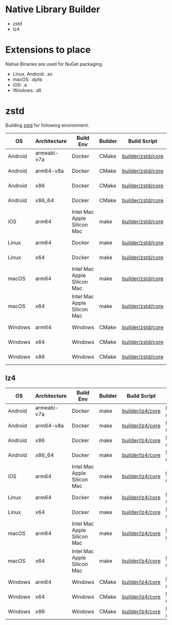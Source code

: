 # Native Library Builder

* zstd
* lz4

# Extensions to place

Native Binaries are used for NuGet packaging.

* Linux, Android: .so
* macOS: .dylib
* iOS: .a
* Windows: .dll

# zstd

Building [zstd](https://github.com/facebook/zstd) for following environment.

OS | Architecture | Build Env| Builder | Build Script | CI
---- | ---- | ---- | ---- | ---- | ----
Android | armeabi-v7a | Docker | CMake | [builder/zstd/core](https://github.com/Cysharp/NativeCompressions/tree/master/builder/zstd/core) | [GitHub Actions](https://github.com/Cysharp/NativeCompressions/actions/workflows/build-native.yaml)
Android | arm64-v8a   | Docker | CMake | [builder/zstd/core](https://github.com/Cysharp/NativeCompressions/tree/master/builder/zstd/core) | [GitHub Actions](https://github.com/Cysharp/NativeCompressions/actions/workflows/build-native.yaml)
Android | x86         | Docker | CMake | [builder/zstd/core](https://github.com/Cysharp/NativeCompressions/tree/master/builder/zstd/core) | [GitHub Actions](https://github.com/Cysharp/NativeCompressions/actions/workflows/build-native.yaml)
Android | x86_64      | Docker | CMake | [builder/zstd/core](https://github.com/Cysharp/NativeCompressions/tree/master/builder/zstd/core) | [GitHub Actions](https://github.com/Cysharp/NativeCompressions/actions/workflows/build-native.yaml)
iOS     | arm64 | Intel Mac <br/>Apple Silicon Mac | make | [builder/zstd/core](https://github.com/Cysharp/NativeCompressions/tree/master/builder/zstd/core) | [GitHub Actions](https://github.com/Cysharp/NativeCompressions/actions/workflows/build-native.yaml)
Linux   | arm64 | Docker | make | [builder/zstd/core](https://github.com/Cysharp/NativeCompressions/tree/master/builder/zstd/core) | [GitHub Actions](https://github.com/Cysharp/NativeCompressions/actions/workflows/build-native.yaml)
Linux   | x64   | Docker | make | [builder/zstd/core](https://github.com/Cysharp/NativeCompressions/tree/master/builder/zstd/core) | [GitHub Actions](https://github.com/Cysharp/NativeCompressions/actions/workflows/build-native.yaml)
macOS   | arm64 | Intel Mac <br/>Apple Silicon Mac | make | [builder/zstd/core](https://github.com/Cysharp/NativeCompressions/tree/master/builder/zstd/core) | [GitHub Actions](https://github.com/Cysharp/NativeCompressions/actions/workflows/build-native.yaml)
macOS   | x64   | Intel Mac <br/>Apple Silicon Mac | make | [builder/zstd/core](https://github.com/Cysharp/NativeCompressions/tree/master/builder/zstd/core) | [GitHub Actions](https://github.com/Cysharp/NativeCompressions/actions/workflows/build-native.yaml)
Windows | arm64 | Windows | CMake | [builder/zstd/core](https://github.com/Cysharp/NativeCompressions/tree/master/builder/zstd/core) | [GitHub Actions](https://github.com/Cysharp/NativeCompressions/actions/workflows/build-native.yaml)
Windows | x64   | Windows | CMake | [builder/zstd/core](https://github.com/Cysharp/NativeCompressions/tree/master/builder/zstd/core) | [GitHub Actions](https://github.com/Cysharp/NativeCompressions/actions/workflows/build-native.yaml)
Windows | x86   | Windows | CMake | [builder/zstd/core](https://github.com/Cysharp/NativeCompressions/tree/master/builder/zstd/core) | [GitHub Actions](https://github.com/Cysharp/NativeCompressions/actions/workflows/build-native.yaml)

## lz4

OS | Architecture | Build Env| Builder | Build Script | CI
---- | ---- | ---- | ---- | ---- | ----
Android | armeabi-v7a | Docker | make | [builder/lz4/core](https://github.com/Cysharp/NativeCompressions/tree/master/builder/lz4/core) | [GitHub Actions](https://github.com/Cysharp/NativeCompressions/actions/workflows/build-native.yaml)
Android | arm64-v8a   | Docker | make | [builder/lz4/core](https://github.com/Cysharp/NativeCompressions/tree/master/builder/lz4/core) | [GitHub Actions](https://github.com/Cysharp/NativeCompressions/actions/workflows/build-native.yaml)
Android | x86         | Docker | make | [builder/lz4/core](https://github.com/Cysharp/NativeCompressions/tree/master/builder/lz4/core) | [GitHub Actions](https://github.com/Cysharp/NativeCompressions/actions/workflows/build-native.yaml)
Android | x86_64      | Docker | make | [builder/lz4/core](https://github.com/Cysharp/NativeCompressions/tree/master/builder/lz4/core) | [GitHub Actions](https://github.com/Cysharp/NativeCompressions/actions/workflows/build-native.yaml)
iOS     | arm64 | Intel Mac <br/>Apple Silicon Mac | make | [builder/lz4/core](https://github.com/Cysharp/NativeCompressions/tree/master/builder/lz4/core) | [GitHub Actions](https://github.com/Cysharp/NativeCompressions/actions/workflows/build-native.yaml)
Linux   | arm64 | Docker | make | [builder/lz4/core](https://github.com/Cysharp/NativeCompressions/tree/master/builder/lz4/core) | [GitHub Actions](https://github.com/Cysharp/NativeCompressions/actions/workflows/build-native.yaml)
Linux   | x64   | Docker | make | [builder/lz4/core](https://github.com/Cysharp/NativeCompressions/tree/master/builder/lz4/core) | [GitHub Actions](https://github.com/Cysharp/NativeCompressions/actions/workflows/build-native.yaml)
macOS   | arm64 | Intel Mac <br/>Apple Silicon Mac | make | [builder/lz4/core](https://github.com/Cysharp/NativeCompressions/tree/master/builder/lz4/core) | [GitHub Actions](https://github.com/Cysharp/NativeCompressions/actions/workflows/build-native.yaml)
macOS   | x64   | Intel Mac <br/>Apple Silicon Mac | make | [builder/lz4/core](https://github.com/Cysharp/NativeCompressions/tree/master/builder/lz4/core) | [GitHub Actions](https://github.com/Cysharp/NativeCompressions/actions/workflows/build-native.yaml)
Windows | arm64 | Windows | CMake | [builder/lz4/core](https://github.com/Cysharp/NativeCompressions/tree/master/builder/lz4/core) | [GitHub Actions](https://github.com/Cysharp/NativeCompressions/actions/workflows/build-native.yaml)
Windows | x64   | Windows | CMake | [builder/lz4/core](https://github.com/Cysharp/NativeCompressions/tree/master/builder/lz4/core) | [GitHub Actions](https://github.com/Cysharp/NativeCompressions/actions/workflows/build-native.yaml)
Windows | x86   | Windows | CMake | [builder/lz4/core](https://github.com/Cysharp/NativeCompressions/tree/master/builder/lz4/core) | [GitHub Actions](https://github.com/Cysharp/NativeCompressions/actions/workflows/build-native.yaml)
